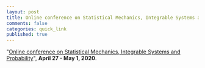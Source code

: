 ```yaml
---
layout: post
title: Online conference on Statistical Mechanics, Integrable Systems and Probability
comments: false
categories: quick_link 
published: true
---
```


<div>"<a href="http://mtikhonov.com/smisp/">Online conference on Statistical Mechanics, Integrable Systems and Probability</a>", <b>April 27 - May 1, 2020</b>.</div>
